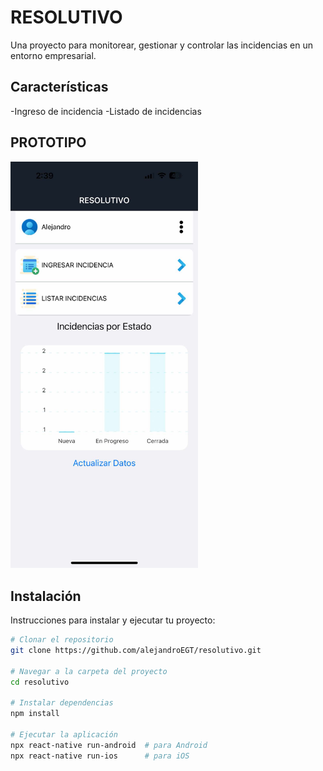 # RESOLUTIVO

Una proyecto para monitorear, gestionar y controlar las incidencias en un entorno empresarial.
## Características

-Ingreso de incidencia
-Listado de incidencias

## PROTOTIPO
<img src="assets/prototipo/459954020_510315034969048_5817211675833525405_n.jpg" alt="Descripción de la imagen" width="300"/>

## Instalación

Instrucciones para instalar y ejecutar tu proyecto:

```bash
# Clonar el repositorio
git clone https://github.com/alejandroEGT/resolutivo.git

# Navegar a la carpeta del proyecto
cd resolutivo

# Instalar dependencias
npm install

# Ejecutar la aplicación
npx react-native run-android  # para Android
npx react-native run-ios      # para iOS